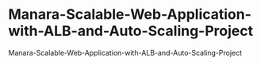 # Manara-Scalable-Web-Application-with-ALB-and-Auto-Scaling-Project
Manara-Scalable-Web-Application-with-ALB-and-Auto-Scaling-Project
